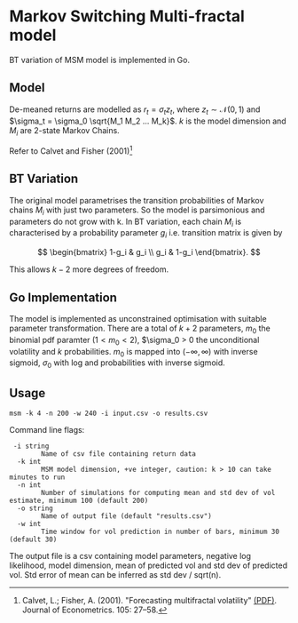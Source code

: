 # Markov Switching Multi-fractal model
BT variation of MSM model is implemented in Go.

## Model
De-meaned returns are modelled as $r_t = \sigma_t z_t$, where $z_t \sim \mathcal{N}(0, 1)$ and $\sigma_t = \sigma_0 \sqrt{M_1 M_2 ... M_k}$. $k$ is the model dimension and $M_i$ are 2-state Markov Chains.

Refer to Calvet and Fisher (2001)[^1]

[^1]: Calvet, L.; Fisher, A. (2001). "Forecasting multifractal volatility" [(PDF)](https://archive.nyu.edu/bitstream/2451/26894/2/wpa99017.pdf). Journal of Econometrics. 105: 27–58.

## BT Variation
The original model parametrises the transition probabilities of Markov chains $M_i$ with just two parameters. So the model is parsimonious and parameters do not grow with k. In BT variation, each chain $M_i$ is characterised by a probability parameter $g_i$ i.e. transition matrix is given by

$$
\begin{bmatrix}
1-g_i & g_i \\
g_i & 1-g_i
\end{bmatrix}.
$$

This allows $k-2$ more degrees of freedom.

## Go Implementation
The model is implemented as unconstrained optimisation with suitable parameter transformation. There are a total of $k+2$ parameters, $m_0$ the binomial pdf paramter $(1< m_0 <2)$, $\sigma_0 > 0 the unconditional volatility and $k$ probabilities. $m_0$ is mapped into $(-\infty, \infty)$ with inverse sigmoid, $\sigma_0$ with log and probabilities with inverse sigmoid.

## Usage
```
msm -k 4 -n 200 -w 240 -i input.csv -o results.csv
```

Command line flags:

```
 -i string
    	Name of csv file containing return data
  -k int
    	MSM model dimension, +ve integer, caution: k > 10 can take minutes to run
  -n int
    	Number of simulations for computing mean and std dev of vol estimate, minimum 100 (default 200)
  -o string
    	Name of output file (default "results.csv")
  -w int
    	Time window for vol prediction in number of bars, minimum 30 (default 30)
```

The output file is a csv containing model parameters, negative log likelihood, model dimension, mean of predicted vol and std dev of predicted vol. Std error of mean can be inferred as std dev / sqrt(n).
